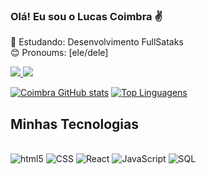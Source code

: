 ### Olá! Eu sou o Lucas Coimbra ✌️

📜 Estudando: Desenvolvimento FullSataks <br/>
😊 Pronoums: [ele/dele] <br/>

<div>
    <a href = "mailto:Lucascoimbralago@gmail.com"><img src="https://img.shields.io/badge/Gmail-D14836?style=for-the-badge&logo=gmail&logoColor=white" target="_blank">
    <a href = "https://www.linkedin.com/in/lucascoimbrarochalago/"><img src="https://img.shields.io/badge/LinkedIn-0077B5?style=for-the-badge&logo=linkedin&logoColor=white" target="_blank">
</div>

[![Coimbra GitHub stats](https://github-readme-stats.vercel.app/api?username=LucasCoimbrax&show_icons=true&theme=radical)](https://github.com/LucasCoimbrax)
[![Top Linguagens](https://github-readme-stats.vercel.app/api/top-langs/?username=LucasCoimbrax&layout=compact)](https://github.com/LucasCoimbrax)

## Minhas Tecnologias

<div style="display: inline_block"><br/>
<img aling="center" alt="html5" src="https://img.shields.io/badge/HTML5-E34F26?style=for-the-badge&logo=html5&logoColor=white"/>
<img aling="center" alt="CSS" src="https://img.shields.io/badge/CSS3-1572B6?style=for-the-badge&logo=css3&logoColor=white"/>
<img aling="center" alt="React" src="https://img.shields.io/badge/React-20232A?style=for-the-badge&logo=react&logoColor=61DAFB"/>
<img aling="center" alt="JavaScript" src="https://img.shields.io/badge/JavaScript-F7DF1E?style=for-the-badge&logo=javascript&logoColor=black"/>
<img aling="center" alt="SQL" src="https://img.shields.io/badge/MySQL-00000F?style=for-the-badge&logo=mysql&logoColor=white"/>
</div>
<br/>
